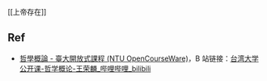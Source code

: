 
[[上帝存在]]

## Ref
- [哲學概論 - 臺大開放式課程 (NTU OpenCourseWare)](http://ocw.aca.ntu.edu.tw/ntu-ocw/ocw/cou/101S114/7)，B 站链接：[台湾大学公开课-哲学概论-王荣麟_哔哩哔哩_bilibili](https://www.bilibili.com/video/BV1UK4y177Ff?p=7)